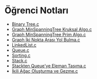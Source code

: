 # Öğrenci Notları

<!--Index-->

- [Binary Tree.c](https://github.com//yedhrab/IstanbulUniversity-CE/raw/master/2.%20S%C4%B1n%C4%B1f%201.%20D%C3%B6nem%20Notlar%C4%B1/Veri%20Yap%C4%B1lar%C4%B1/%C3%96%C4%9Frenci%20Notlar%C4%B1/Binary%20Tree.c)
- [Graph MinSpanningTree Kruksal Algo.c](https://github.com//yedhrab/IstanbulUniversity-CE/raw/master/2.%20S%C4%B1n%C4%B1f%201.%20D%C3%B6nem%20Notlar%C4%B1/Veri%20Yap%C4%B1lar%C4%B1/%C3%96%C4%9Frenci%20Notlar%C4%B1/Graph%20MinSpanningTree%20Kruksal%20Algo.c)
- [Graph MinSpanningTree Prim Algo.c](https://github.com//yedhrab/IstanbulUniversity-CE/raw/master/2.%20S%C4%B1n%C4%B1f%201.%20D%C3%B6nem%20Notlar%C4%B1/Veri%20Yap%C4%B1lar%C4%B1/%C3%96%C4%9Frenci%20Notlar%C4%B1/Graph%20MinSpanningTree%20Prim%20Algo.c)
- [Graph İki Nokta Arası Yol Bulma.c](https://github.com//yedhrab/IstanbulUniversity-CE/raw/master/2.%20S%C4%B1n%C4%B1f%201.%20D%C3%B6nem%20Notlar%C4%B1/Veri%20Yap%C4%B1lar%C4%B1/%C3%96%C4%9Frenci%20Notlar%C4%B1/Graph%20%C4%B0ki%20Nokta%20Aras%C4%B1%20Yol%20Bulma.c)
- [LinkedList.c](https://github.com//yedhrab/IstanbulUniversity-CE/raw/master/2.%20S%C4%B1n%C4%B1f%201.%20D%C3%B6nem%20Notlar%C4%B1/Veri%20Yap%C4%B1lar%C4%B1/%C3%96%C4%9Frenci%20Notlar%C4%B1/LinkedList.c)
- [Queue.c](https://github.com//yedhrab/IstanbulUniversity-CE/raw/master/2.%20S%C4%B1n%C4%B1f%201.%20D%C3%B6nem%20Notlar%C4%B1/Veri%20Yap%C4%B1lar%C4%B1/%C3%96%C4%9Frenci%20Notlar%C4%B1/Queue.c)
- [Sorting.c](https://github.com//yedhrab/IstanbulUniversity-CE/raw/master/2.%20S%C4%B1n%C4%B1f%201.%20D%C3%B6nem%20Notlar%C4%B1/Veri%20Yap%C4%B1lar%C4%B1/%C3%96%C4%9Frenci%20Notlar%C4%B1/Sorting.c)
- [Stack.c](https://github.com//yedhrab/IstanbulUniversity-CE/raw/master/2.%20S%C4%B1n%C4%B1f%201.%20D%C3%B6nem%20Notlar%C4%B1/Veri%20Yap%C4%B1lar%C4%B1/%C3%96%C4%9Frenci%20Notlar%C4%B1/Stack.c)
- [Stackten Queue'ye Eleman Taşıma.c](https://github.com//yedhrab/IstanbulUniversity-CE/raw/master/2.%20S%C4%B1n%C4%B1f%201.%20D%C3%B6nem%20Notlar%C4%B1/Veri%20Yap%C4%B1lar%C4%B1/%C3%96%C4%9Frenci%20Notlar%C4%B1/Stackten%20Queue%27ye%20Eleman%20Ta%C5%9F%C4%B1ma.c)
- [İkili Ağaç Oluşturma ve Gezme.c](https://github.com//yedhrab/IstanbulUniversity-CE/raw/master/2.%20S%C4%B1n%C4%B1f%201.%20D%C3%B6nem%20Notlar%C4%B1/Veri%20Yap%C4%B1lar%C4%B1/%C3%96%C4%9Frenci%20Notlar%C4%B1/%C4%B0kili%20A%C4%9Fa%C3%A7%20Olu%C5%9Fturma%20ve%20Gezme.c)

<!--Index-->
